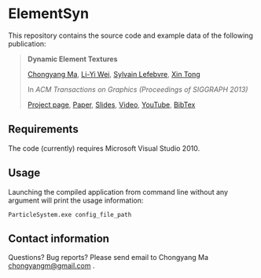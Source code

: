 ElementSyn
==========

This repository contains the source code and example data of the following publication:

> **Dynamic Element Textures**
>
> [Chongyang Ma](http://chongyangma.com/), [Li-Yi Wei](http://www.liyiwei.org/), [Sylvain Lefebvre](http://www.antexel.com/sylefeb/research), [Xin Tong](http://research.microsoft.com/en-us/um/people/xtong/xtong.html)
>
> In *ACM Transactions on Graphics (Proceedings of SIGGRAPH 2013)*
>
> [Project page](http://chongyangma.com/publications/dt/index.html),
> [Paper](http://chongyangma.com/publications/dt/2013_dt_paper.pdf),
> [Slides](http://chongyangma.com/publications/dt/2013_dt_slides.pdf),
> [Video](http://chongyangma.com/publications/dt/2013_dt_video.mp4),
> [YouTube](https://www.youtube.com/watch?v=dSvqGcBAorI),
> [BibTex](http://chongyangma.com/publications/dt/2013_dt_bib.txt)

## Requirements

The code (currently) requires Microsoft Visual Studio 2010.

## Usage

Launching the compiled application from command line without any argument will print the usage information:

```
ParticleSystem.exe config_file_path
```

## Contact information

Questions? Bug reports? Please send email to Chongyang Ma chongyangm@gmail.com .

